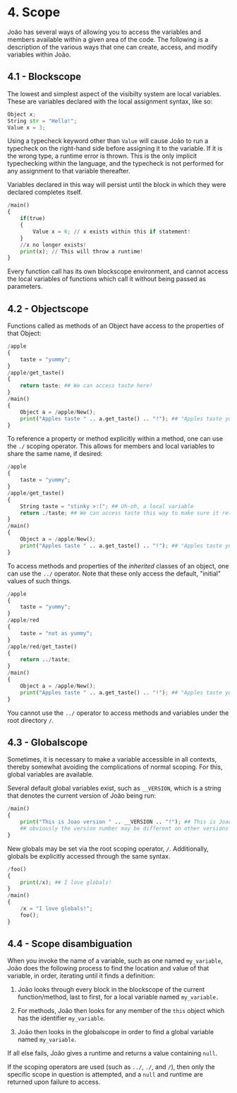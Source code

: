 # 4. Scope

João has several ways of allowing you to access the variables and members available within a given area of the code. The following is a description of the various ways that one can create, access, and modify variables within João.

## 4.1 - Blockscope

The lowest and simplest aspect of the visibilty system are local variables. These are variables declared with the local assignment syntax, like so:
```python
Object x;
String str = "Hello!";
Value x = 3;
```

Using a typecheck keyword other than ``Value`` will cause João to run a typecheck on the right-hand side before assigning it to the variable. If it is the wrong type, a runtime error is thrown. This is the only implicit typechecking within the language, and the typecheck is not performed for any assignment to that variable thereafter.

Variables declared in this way will persist until the block in which they were declared completes itself.
```python
/main()
{
	if(true)
	{
		Value x = 6; // x exists within this if statement!
	}
	//x no longer exists!
	print(x); // This will throw a runtime!
}
```

Every function call has its own blockscope environment, and cannot access the local variables of functions which call it without being passed as parameters.

## 4.2 - Objectscope

Functions called as methods of an Object have access to the properties of that Object:
```python
/apple
{
	taste = "yummy";
}
/apple/get_taste()
{
	return taste; ## We can access taste here!
}
/main()
{
	Object a = /apple/New();
	print("Apples taste " .. a.get_taste() .. "!"); ## "Apples taste yummy!"
}
```

To reference a property or method explicitly within a method, one can use the ``./`` scoping operator. This allows for members and local variables to share the same name, if desired:
```python
/apple
{
	taste = "yummy";
}
/apple/get_taste()
{
	String taste = "stinky >:("; ## Uh-oh, a local variable
	return ./taste; ## We can access taste this way to make sure it returns the property and not the local.
}
/main()
{
	Object a = /apple/New();
	print("Apples taste " .. a.get_taste() .. "!"); ## "Apples taste yummy!"
}
```

To access methods and properties of the *inherited* classes of an object, one can use the ``../`` operator. Note that these only access the default, "initial" values of such things.

```python
/apple
{
	taste = "yummy";
}
/apple/red
{
	taste = "not as yummy";
}
/apple/red/get_taste()
{
	return ../taste;
}
/main()
{
	Object a = /apple/New();
	print("Apples taste " .. a.get_taste() .. "!"); ## "Apples taste yummy!"
}
```

You cannot use the ``../`` operator to access methods and variables under the root directory ``/``.

## 4.3 - Globalscope

Sometimes, it is necessary to make a variable accessible in all contexts, thereby somewhat avoiding the complications of normal scoping. For this, global variables are available.

Several default global variables exist, such as ``__VERSION``, which is a string that denotes the current version of João being run:
```python
/main()
{
	print("This is Joao version " .. __VERSION .. "!"); ## This is Joao version 1.2.0!
	## obviously the version number may be different on other versions of João.
}
```

New globals may be set via the root scoping operator, ``/``. Additionally, globals be explicitly accessed through the same syntax.
```python
/foo()
{
	print(/x); ## I love globals!
}
/main()
{
	/x = "I love globals!";
	foo();
}
```

## 4.4 - Scope disambiguation

When you invoke the name of a variable, such as one named ``my_variable``, João does the following process to find the location and value of that variable, in order, iterating until it finds a definition:

1. João looks through every block in the blockscope of the current function/method, last to first, for a local variable named ``my_variable.``

2. For methods, João then looks for any member of the ``this`` object which has the identifier ``my_variable``.

3. João then looks in the globalscope in order to find a global variable named ``my_variable``.

If all else fails, João gives a runtime and returns a value containing ``null``.

If the scoping operators are used (such as ``../``, ``./``, and ``/``), then only the specific scope in question is attempted, and a ``null`` and runtime are returned upon failure to access.
